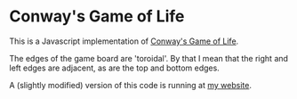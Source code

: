 # Conway's Game of Life

This is a Javascript implementation of [Conway's Game of Life](https://en.wikipedia.org/wiki/Conway%27s_Game_of_Life).

The edges of the game board are 'toroidal'. By that I mean that the right and left edges are adjacent, as are the top and bottom edges.

A (slightly modified) version of this code is running at [my website](www.joshuareagan.com).
